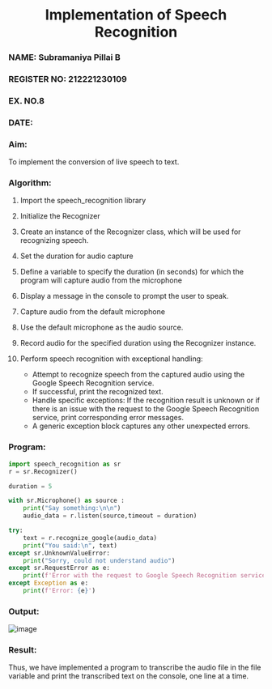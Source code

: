 <H1 ALIGN =CENTER>Implementation of Speech Recognition</H1>
<H3>NAME: Subramaniya Pillai B</H3>
<H3>REGISTER NO: 212221230109</H3>
<H3>EX. NO.8</H3>
<H3>DATE: </H3>
<H3>Aim:</H3> 
To implement the conversion of live speech to text.<BR>
<h3>Algorithm:</h3>

1. Import the speech_recognition library
2. Initialize the Recognizer
3. Create an instance of the Recognizer class, which will be used for recognizing speech.
4. Set the duration for audio capture
5. Define a variable to specify the duration (in seconds) for which the program will capture audio from the microphone
6. Display a message in the console to prompt the user to speak.
7. Capture audio from the default microphone
8. Use the default microphone as the audio source.
9. Record audio for the specified duration using the Recognizer instance.
10. Perform speech recognition with exceptional handling:
    
    -	Attempt to recognize speech from the captured audio using the Google Speech Recognition service.
    -	If successful, print the recognized text.
    -	Handle specific exceptions: If the recognition result is unknown or if there is an issue with the request to the Google Speech Recognition service, print corresponding error messages.
    -	A generic exception block captures any other unexpected errors.
    
<H3>Program:</H3>

```py
import speech_recognition as sr
r = sr.Recognizer()

duration = 5

with sr.Microphone() as source :
    print("Say something:\n\n")
    audio_data = r.listen(source,timeout = duration)

try:
    text = r.recognize_google(audio_data)
    print("You said:\n", text)
except sr.UnknownValueError:
    print("Sorry, could not understand audio")
except sr.RequestError as e:
    print(f'Error with the request to Google Speech Recognition service: {e}')
except Exception as e:
    print(f'Error: {e}')
```

<H3> Output:</H3>

![image](https://github.com/user-attachments/assets/755a4a05-318b-4924-8585-464e4d481268)

<H3> Result:</H3>

Thus, we have implemented a program to transcribe the audio file in the file variable and print the transcribed text on the console, one line at a time.
